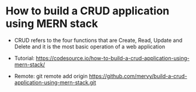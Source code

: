 # How to build a CRUD application using MERN stack

- CRUD refers to the four functions that are Create, Read, Update and Delete and it is the most basic operation of a web application

- Tutorial: https://codesource.io/how-to-build-a-crud-application-using-mern-stack/
- Remote: git remote add origin https://github.com/mervy/build-a-crud-application-using-mern-stack.git